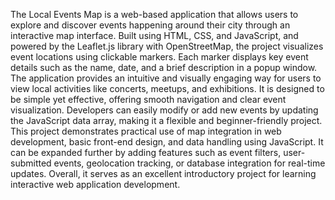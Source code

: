 The Local Events Map is a web-based application that allows users to explore and discover events happening around their city through an interactive map interface. 
Built using HTML, CSS, and JavaScript, and powered by the Leaflet.js library with OpenStreetMap, the project visualizes event locations using clickable markers. 
Each marker displays key event details such as the name, date, and a brief description in a popup window.
The application provides an intuitive and visually engaging way for users to view local activities like concerts, meetups, and exhibitions. It is designed to be simple yet effective,
offering smooth navigation and clear event visualization. 
Developers can easily modify or add new events by updating the JavaScript data array, making it a flexible and beginner-friendly project.
This project demonstrates practical use of map integration in web development, basic front-end design, and data handling using JavaScript. 
It can be expanded further by adding features such as event filters, user-submitted events, geolocation tracking, or database integration for real-time updates. 
Overall, it serves as an excellent introductory project for learning interactive web application development.
